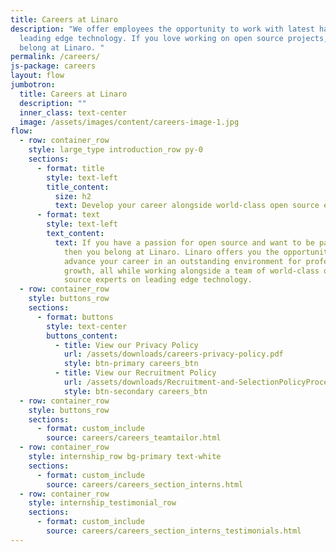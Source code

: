 ```yaml
---
title: Careers at Linaro
description: "We offer employees the opportunity to work with latest hardware &
  leading edge technology. If you love working on open source projects, then you
  belong at Linaro. "
permalink: /careers/
js-package: careers
layout: flow
jumbotron:
  title: Careers at Linaro
  description: ""
  inner_class: text-center
  image: /assets/images/content/careers-image-1.jpg
flow:
  - row: container_row
    style: large_type introduction_row py-0
    sections:
      - format: title
        style: text-left
        title_content:
          size: h2
          text: Develop your career alongside world-class open source experts
      - format: text
        style: text-left
        text_content:
          text: If you have a passion for open source and want to be part of a community,
            then you belong at Linaro. Linaro offers you the opportunity to
            advance your career in an outstanding environment for professional
            growth, all while working alongside a team of world-class open
            source experts on leading edge technology.
  - row: container_row
    style: buttons_row
    sections:
      - format: buttons
        style: text-center
        buttons_content:
          - title: View our Privacy Policy
            url: /assets/downloads/careers-privacy-policy.pdf
            style: btn-primary careers_btn
          - title: View our Recruitment Policy
            url: /assets/downloads/Recruitment-and-SelectionPolicyProcedure.pdf
            style: btn-secondary careers_btn
  - row: container_row
    style: buttons_row
    sections:
      - format: custom_include
        source: careers/careers_teamtailor.html
  - row: container_row
    style: internship_row bg-primary text-white
    sections:
      - format: custom_include
        source: careers/careers_section_interns.html
  - row: container_row
    style: internship_testimonial_row
    sections:
      - format: custom_include
        source: careers/careers_section_interns_testimonials.html
---
```

